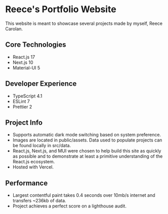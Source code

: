 # Reece's Portfolio Website

This website is meant to showcase several projects made by myself, Reece Carolan.

## Core Technologies

- React.js 17
- Next.js 10
- Material-UI 5

## Developer Experience

- TypeScript 4.1
- ESLint 7
- Prettier 2

## Project Info

- Supports automatic dark mode switching based on system preference.
- Images are located in public/assets. Data used to populate projects can be found locally in src/data.
- React.js, Next.js, and MUI were chosen to help build this site as quickly as possible and to demonstrate at least a primitive understanding of the React.js ecosystem.
- Hosted with Vercel.

## Performance

- Largest contentful paint takes 0.4 seconds over 10mb/s internet and transfers ~236kb of data.
- Project achieves a perfect score on a lighthouse audit.

